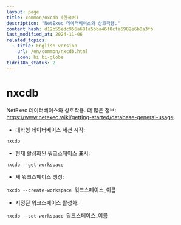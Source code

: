 ```yaml
---
layout: page
title: common/nxcdb (한국어)
description: "NetExec 데이터베이스와 상호작용."
content_hash: d12b55edc956a681a5bba46f0cfa6982e6b0a3fb
last_modified_at: 2024-11-06
related_topics:
  - title: English version
    url: /en/common/nxcdb.html
    icon: bi bi-globe
tldri18n_status: 2
---
```

# nxcdb

NetExec 데이터베이스와 상호작용.
더 많은 정보: <https://www.netexec.wiki/getting-started/database-general-usage>.

- 대화형 데이터베이스 세션 시작:

`nxcdb`

- 현재 활성화된 워크스페이스 표시:

`nxcdb --get-workspace`

- 새 워크스페이스 생성:

`nxcdb --create-workspace `<span class="tldr-var badge badge-pill bg-dark-lm bg-white-dm text-white-lm text-dark-dm font-weight-bold">워크스페이스_이름</span>

- 지정된 워크스페이스 활성화:

`nxcdb --set-workspace `<span class="tldr-var badge badge-pill bg-dark-lm bg-white-dm text-white-lm text-dark-dm font-weight-bold">워크스페이스_이름</span>
